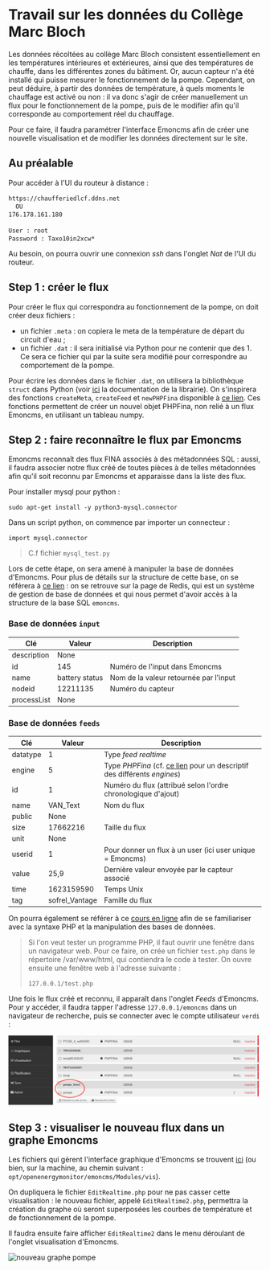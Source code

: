 # Travail sur les données du Collège Marc Bloch 

Les données récoltées au collège Marc Bloch consistent essentiellement en les températures intérieures et extérieures, ainsi que des températures de chauffe, dans les différentes zones du bâtiment. Or, aucun capteur
n'a été installé qui puisse mesurer le fonctionnement de la pompe. Cependant, on peut déduire, à partir des données de température, à quels moments le chauffage est activé ou non :
il va donc s'agir de créer manuellement un flux pour le fonctionnement de la pompe, puis de le modifier afin qu'il corresponde au comportement réel du chauffage. 

Pour ce faire, il faudra paramétrer l'interface Emoncms afin de créer une nouvelle visualisation et de modifier les données directement sur le site. 


## Au préalable 

Pour accéder à l'UI du routeur à distance : 
```
https://chaufferiedlcf.ddns.net 
  OU
176.178.161.180

User : root
Password : Taxo10in2xcw*
```

Au besoin, on pourra ouvrir une connexion *ssh* dans l'onglet *Nat* de l'UI du routeur. 


## Step 1 : créer le flux 

Pour créer le flux qui correspondra au fonctionnement de la pompe, on doit créer deux fichiers : 
* un fichier `.meta` : on copiera le meta de la température de départ du circuit d'eau ;
* un fichier `.dat` : il sera initialisé via Python pour ne contenir que des 1. Ce sera ce fichier qui par la suite sera modifié pour correspondre au comportement de la pompe. 

Pour écrire les données dans le fichier `.dat`, on utilisera la bibliothèque `struct` dans Python (voir [ici](https://docs.python.org/3/library/struct.html) la documentation de la librairie). 
On s'inspirera des fonctions `createMeta`, `createFeed` et `newPHPFina` disponible à [ce lien](https://github.com/alexandrecuer/tf_works/blob/master/BIOS/src/tools/phpfina.py). Ces fonctions permettent de créer un nouvel objet PHPFina, non relié à un flux Emoncms, en utilisant un tableau numpy. 


## Step 2 : faire reconnaître le flux par Emoncms 

Emoncms reconnaît des flux FINA associés à des métadonnées SQL : aussi, il faudra associer notre flux créé de toutes pièces à de telles métadonnées afin qu'il soit reconnu par Emoncms et apparaisse dans la liste des flux. 

Pour installer mysql pour python : 

```
sudo apt-get install -y python3-mysql.connector
```

Dans un script python, on commence par importer un connecteur :

```
import mysql.connector
```

> C.f fichier `mysql_test.py`

Lors de cette étape, on sera amené à manipuler la base de données d'Emoncms. Pour plus de détails sur la structure de cette base, on se référera à [ce lien](https://github.com/emoncms/emoncms/blob/master/default.emonpi.settings.php#L38) : on se retrouve sur la page de Redis, qui est un système de gestion de base de données et qui nous permet d'avoir accès à la structure de la base SQL `emoncms`.   


### Base de données `input`

Clé | Valeur | Description 
--|--|--
description | None | 
id | 145 | Numéro de l'input dans Emoncms 
name | battery status | Nom de la valeur retournée par l'input 
nodeid | 12211135 | Numéro du capteur 
processList | None | 

### Base de données `feeds`

Clé | Valeur | Description 
--|--|--
datatype | 1 | Type *feed realtime* 
engine | 5 | Type *PHPFina* (cf. [ce lien](https://github.com/emoncms/emoncms/blob/master/default.emonpi.settings.php) pour un descriptif des différents *engines*)
id | 1 | Numéro du flux (attribué selon l'ordre chronologique d'ajout) 
name | VAN_Text | Nom du flux 
public | None | 
size | 17662216 | Taille du flux 
unit | None | 
userid | 1 | Pour donner un flux à un user (ici user unique = Emoncms) 
value | 25,9 | Dernière valeur envoyée par le capteur associé 
time | 1623159590 | Temps Unix
tag | sofrel_Vantage | Famille du flux 


On pourra également se référer à ce [cours en ligne]( https://openclassrooms.com/fr/courses/918836-concevez-votre-site-web-avec-php-et-mysql/914508-ecrivez-des-donnees) afin de se familiariser avec la syntaxe PHP et la manipulation des bases de données. 

> Si l'on veut tester un programme PHP, il faut ouvrir une fenêtre dans un navigateur web. Pour ce faire, on crée un fichier `test.php` dans le répertoire /var/www/html, qui contiendra le code à tester. On ouvre ensuite une fenêtre web à l'adresse suivante : 
> ```
> 127.0.0.1/test.php
> ```


Une fois le flux créé et reconnu, il apparaît dans l'onglet *Feeds* d'Emoncms. Pour y accéder, il faudra tapper l'adresse `127.0.0.1/emoncms` dans un navigateur de recherche, puis se connecter avec le compte utilisateur `verdi` :

![nouveau flux reconnu](images/newflux.png)


## Step 3 : visualiser le nouveau flux dans un graphe Emoncms
  
Les fichiers qui gèrent l'interface graphique d'Emoncms se trouvent [ici](https://github.com/emoncms/emoncms/tree/master/Modules/vis) (ou bien, sur la machine, au chemin suivant : `opt/openenergymonitor/emoncms/Modules/vis`).

On dupliquera le fichier `EditRealtime.php` pour ne pas casser cette visualisation : le nouveau fichier, appelé `EditRealtime2.php`, permettra la création du graphe où seront superposées les courbes de température et de fonctionnement de la pompe. 

Il faudra ensuite faire afficher `EditRealtime2` dans le menu déroulant de l'onglet visualisation d'Emoncms. 

![nouveau graphe pompe](image/interface.png)

